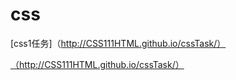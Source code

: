 # css
[css1任务]（http://CSS111HTML.github.io/cssTask/）
<!DOCTYPE html>
<html>
     <head>
         <meta charset="utf-8" >
         <meta name="viewport" content="width=device-width, initial-scale=1.0">
         <title>taskone</title>
         <link rel="stylesheet" href="taskone.css" type="text/css" media="all">
     </head>
     <body>
          <a href="CSS111HTML/cssTask/taskone.html">（http://CSS111HTML.github.io/cssTask/）</a>
     </body>
</html>
